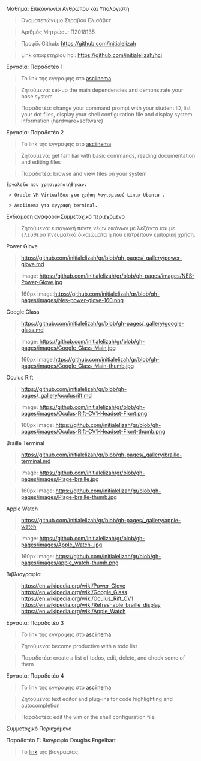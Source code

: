  Μάθημα: Επικοινωνία Ανθρώπου και Υπολογιστή
  
  > Ονοματεπώνυμο:Στραβού Ελισάβετ
  
  > Αριθμός Μητρώου: Π2018135
  
  > Προφίλ Github: https://github.com/initialelizah
  
  > Link αποφετηρίου hci: https://github.com/initialelizah/hci

Εργασία: Παραδοτέο 1 
  
  > Το link της εγγραφης στο [asciinema](https://asciinema.org/a/275671)
  
  > Ζητούμενα: set-up the main dependencies and demonstrate your base system
  
  > Παραδοτέα: change your command prompt with your student ID, list your dot files, display your shell configuration file and display system information (hardware+software)

Εργασία: Παραδοτέο 2

  > Το link της εγγραφης στο [asciinema](https://asciinema.org/a/278813)
  
  > Ζητούμενα: get familiar with basic commands, reading documentation and editing files
  
  > Παραδοτέα: browse and view files on your system

    Εργαλεία που χρησιμοποιήθηκαν:
    
	 > Oracle VM VirtualBox για χρήση λογισμικού Linux Ubuntu .
  
	 > Asciinema για εγγραφή terminal.
  
Eνδιάμεση αναφορά-Συμμετοχικό περιεχόμενο

  > Ζητούμενα: εισαγωγή πέντε νέων εικόνων με λεζάντα και με ελεύθερα πνευματικά δικαιώματα ή που επιτρέπουν εμπορική χρήση.
  
Power Glove
  > https://github.com/initialelizah/gr/blob/gh-pages/_gallery/power-glove.md
  
  > Image: https://github.com/initialelizah/gr/blob/gh-pages/images/NES-Power-Glove.jpg
  
  > 160px Image:https://github.com/initialelizah/gr/blob/gh-pages/images/Nes-power-glove-160.png
  
Google Glass
  > https://github.com/initialelizah/gr/blob/gh-pages/_gallery/google-glass.md
  
  > Image: https://github.com/initialelizah/gr/blob/gh-pages/images/Google_Glass_Main.jpg
  
  > 160px Image:https://github.com/initialelizah/gr/blob/gh-pages/images/Google_Glass_Main-thumb.jpg
  
Oculus Rift
  > https://github.com/initialelizah/gr/blob/gh-pages/_gallery/oculusrift.md
  
  > Image: https://github.com/initialelizah/gr/blob/gh-pages/images/Oculus-Rift-CV1-Headset-Front.png
  
  > 160px Image: https://github.com/initialelizah/gr/blob/gh-pages/images/Oculus-Rift-CV1-Headset-Front-thumb.png
  
Braille Terminal
  > https://github.com/initialelizah/gr/blob/gh-pages/_gallery/braille-terminal.md
  
  > Image: https://github.com/initialelizah/gr/blob/gh-pages/images/Plage-braille.jpg
  
  > 160px Image: https://github.com/initialelizah/gr/blob/gh-pages/images/Plage-braille-thumb.jpg
  
Apple Watch
  > https://github.com/initialelizah/gr/blob/gh-pages/_gallery/apple-watch
  
  > Image: https://github.com/initialelizah/gr/blob/gh-pages/images/Apple_Watch-.jpg
  
  > 160px Image: https://github.com/initialelizah/gr/blob/gh-pages/images/apple_watch-thumb.png
  
  
  
	
Βιβλιογραφία
  > https://en.wikipedia.org/wiki/Power_Glove
  > https://en.wikipedia.org/wiki/Google_Glass
  > https://en.wikipedia.org/wiki/Oculus_Rift_CV1
  > https://en.wikipedia.org/wiki/Refreshable_braille_display
  > https://en.wikipedia.org/wiki/Apple_Watch


Εργασία: Παραδοτέο 3 
  
  > Το link της εγγραφης στο [asciinema](https://asciinema.org/a/281902)
  
  > Ζητούμενα: become productive with a todo list
  
  > Παραδοτέα: create a list of todos, edit, delete, and check some of them

Εργασία: Παραδοτέο 4 
  
  > Το link της εγγραφης στο [asciinema](https://asciinema.org/a/284595)
  
  > Ζητούμενα: text editor and plug-ins for code highlighting and autocompletion
  
  > Παραδοτέα: edit the vim or the shell configuration file
  
Συμμετοχικό Περιεχόμενο

Παραδοτέο Γ: Βιογραφία Douglas Engelbart 

 > Το [link](https://github.com/initialelizah/gr/tree/gh-pages/_biography) της βιογραφίας.
 
